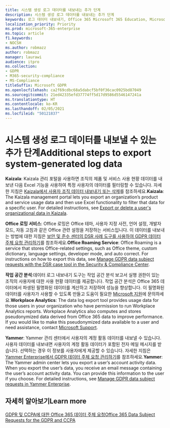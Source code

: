 ```yaml
---
title: 시스템 생성 로그 데이터를 내보내는 추가 단계
description: 시스템 생성 로그 데이터를 내보내는 추가 단계
keywords: 로그 데이터 내보내기, Office 365 Microsoft 365 Education, Microsoft 365 설명서, GDPR
localization_priority: Priority
ms.prod: microsoft-365-enterprise
ms.topic: article
f1.keywords:
- NOCSH
ms.author: robmazz
author: robmazz
manager: laurawi
audience: itpro
ms.collection:
- GDPR
- M365-security-compliance
- MS-Compliance
titleSuffix: Microsoft GDPR
ms.openlocfilehash: ca2f69cdbc68a5dabcf5bf0f36cac0925bd87049
ms.sourcegitcommit: 21ed42335efd37774ff5d17d9586d5546147241a
ms.translationtype: HT
ms.contentlocale: ko-KR
ms.lasthandoff: 02/05/2021
ms.locfileid: "50121837"
---
```

# <a name="additional-steps-to-export-system-generated-log-data"></a><span data-ttu-id="3583e-104">시스템 생성 로그 데이터를 내보낼 수 있는 추가 단계</span><span class="sxs-lookup"><span data-stu-id="3583e-104">Additional steps to export system-generated log data</span></span>

<span data-ttu-id="3583e-p101">**Kaizala**: Kaizala 관리 포털을 사용하면 조직의 제품 및 서비스 사용 현황 데이터를 내보낸 다음 Excel 기능을 사용하여 특정 사용자의 데이터를 필터링할 수 있습니다. 자세한 지침은 [Kaizala에서 사용자 조직 데이터 내보내기 또는 삭제](/office365/kaizala/export-or-delete-a-user-s-data)를 참조하세요.</span><span class="sxs-lookup"><span data-stu-id="3583e-p101">**Kaizala**: The Kaizala management portal lets you export an organization’s product and service usage data and then use Excel functionality to filter that data for a specific user. For detailed instructions, see [Export or delete a user's organizational data in Kaizala](/office365/kaizala/export-or-delete-a-user-s-data).</span></span>

<span data-ttu-id="3583e-p102">**Office 로밍 서비스**: Office 로밍은 Office 테마, 사용자 지정 사전, 언어 설정, 개발자 모드, 자동 고침과 같은 Office 관련 설정을 저장하는 서비스입니다. 이 데이터를 내보내는 방법에 대한 지침은 [보안 및 준수 센터의 DSR 사례 도구를 사용하여 GDPR 데이터 주체 요청 관리하기](/microsoft-365/compliance/manage-gdpr-data-subject-requests-with-the-dsr-case-tool)를 참조하세요.</span><span class="sxs-lookup"><span data-stu-id="3583e-p102">**Office Roaming Service**: Office Roaming is a service that stores Office-related settings, such as Office theme, custom dictionary, language settings, developer mode, and auto correct. For instructions on how to export this data, see [Manage GDPR data subject requests with the DSR case tool in the Security & Compliance Center](/microsoft-365/compliance/manage-gdpr-data-subject-requests-with-the-dsr-case-tool).</span></span> 
 
<span data-ttu-id="3583e-p103">**작업 공간 분석**:데이터 로그 내보내기 도구는 작업 공간 분석 보고서 실행 권한이 있는 조직의 사용자에 대한 사용 현황 데이터를 제공합니다. 작업 공간 분석은 Office 365 데이터에서 파생된 필명화된 데이터를 계산하고 저장하여 성능을 향상합니다. 이 필명화된 데이터를 사용자가 사용할 수 있도록 만들고 도움이 필요한 [Microsoft 지원](https://support.microsoft.com/contactus/)에 문의하세요.</span><span class="sxs-lookup"><span data-stu-id="3583e-p103">**Workplace Analytics**: The data log export tool provides usage data for those users in your organization who have permission to run Workplace Analytics reports. Workplace Analytics also computes and stores pseudonymized data derived from Office 365 data to improve performance. If you would like to make this pseudonymized data available to a user and need assistance, contact [Microsoft Support](https://support.microsoft.com/contactus/).</span></span>

<span data-ttu-id="3583e-p104">**Yammer**: Yammer 관리 센터에서 사용자의 계정 활동 데이터를 내보낼 수 있습니다. 사용자 데이터를 내보내면 사용자의 계정 활동 데이터가 포함된 전자 메일 메시지를 받습니다. 선택하는 경우 이 정보를 사용자에게 제공할 수 있습니다. 자세한 지침은 [Yammer Enterprise에서 GDPR 데이터 주체 요청 관리하기](/yammer/manage-security-and-compliance/gdpr-requests-in-yammer-enterprise)를 참조하세요.</span><span class="sxs-lookup"><span data-stu-id="3583e-p104">**Yammer**: The Yammer admin center lets you export a user’s account activity data. When you export the user’s data, you receive an email message containing the user’s account activity data. You can provide this information to the user if you choose. For detailed instructions, see [Manage GDPR data subject requests in Yammer Enterprise](/yammer/manage-security-and-compliance/gdpr-requests-in-yammer-enterprise).</span></span>

## <a name="learn-more"></a><span data-ttu-id="3583e-116">자세히 알아보기</span><span class="sxs-lookup"><span data-stu-id="3583e-116">Learn more</span></span>

[<span data-ttu-id="3583e-117">GDPR 및 CCPA에 대한 Office 365 데이터 주체 요청</span><span class="sxs-lookup"><span data-stu-id="3583e-117">Office 365 Data Subject Requests for the GDPR and CCPA</span></span>](gdpr-dsr-office365.md#part-3-responding-to-dsrs-for-system-generated-logs)
